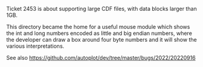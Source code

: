 Ticket 2453 is about supporting large CDF files, with data blocks larger than 1GB.  

This directory became the home for a useful mouse module which shows the int and 
long numbers encoded as little and big endian numbers, where the developer can
draw a box around four byte numbers and it will show the various interpretations.

See also https://github.com/autoplot/dev/tree/master/bugs/2022/20220916

